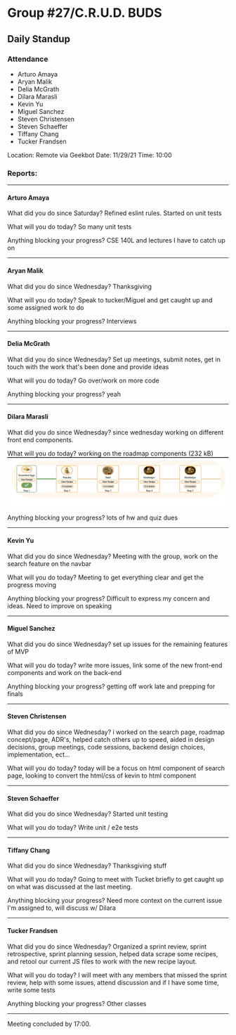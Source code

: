 # Group #27/C.R.U.D. BUDS

## Daily Standup

### Attendance

- Arturo Amaya
- Aryan Malik
- Delia McGrath
- Dilara Marasli
- Kevin Yu
- Miguel Sanchez
- Steven Christensen
- Steven Schaeffer
- Tiffany Chang
- Tucker Frandsen

Location: Remote via Geekbot
Date: 11/29/21
Time: 10:00

### Reports:

<hr />

#### Arturo Amaya

What did you do since Saturday?
Refined eslint rules. Started on unit tests

What will you do today?
So many unit tests

Anything blocking your progress?
CSE 140L and lectures I have to catch up on

<hr />

#### Aryan Malik

What did you do since Wednesday?
Thanksgiving

What will you do today?
Speak to tucker/Miguel and get caught up and some assigned work to do

Anything blocking your progress?
Interviews

<hr />

#### Delia McGrath

What did you do since Wednesday?
Set up meetings, submit notes, get in touch with the work that's been done and provide ideas

What will you do today?
Go over/work on more code

Anything blocking your progress?
yeah

<hr />

#### Dilara Marasli

What did you do since Wednesday?
since wednesday working on different front end components.

What will you do today?
working on the roadmap components (232 kB)
![Dilara's work on roadmap](112921-daily-standup.png)

Anything blocking your progress?
lots of hw and quiz dues

<hr />

#### Kevin Yu

What did you do since Wednesday?
Meeting with the group, work on the search feature on the navbar

What will you do today?
Meeting to get everything clear and get the progress moving

Anything blocking your progress?
Difficult to express my concern and ideas. Need to improve on speaking

<hr />

#### Miguel Sanchez

What did you do since Wednesday?
set up issues for the remaining features of MVP

What will you do today?
write more issues, link some of the new front-end components and work on the back-end

Anything blocking your progress?
getting off work late and prepping for finals

<hr />

#### Steven Christensen

What did you do since Wednesday?
i worked on the search page, roadmap concept/page, ADR's, helped catch others up to speed, aided in design decisions, group meetings, code sessions, backend design choices, implementation, ect...

What will you do today?
today will be a focus on html component of search page, looking to convert the html/css of kevin to html component

<hr />

#### Steven Schaeffer

What did you do since Wednesday?
Started unit testing

What will you do today?
Write unit / e2e tests

<hr />

#### Tiffany Chang

What did you do since Wednesday?
Thanksgiving stuff

What will you do today?
Going to meet with Tucket briefly to get caught up on what was discussed at the last meeting.

Anything blocking your progress?
Need more context on the current issue I'm assigned to, will discuss w/ Dilara

<hr />

#### Tucker Frandsen

What did you do since Wednesday?
Organized a sprint review, sprint retrospective, sprint planning session, helped data scrape some recipes, and retool our current JS files to work with the new recipe layout.

What will you do today?
I will meet with any members that missed the sprint review, help with some issues, attend discussion and if I have some time, write some tests

Anything blocking your progress?
Other classes

<hr />

Meeting concluded by 17:00.
